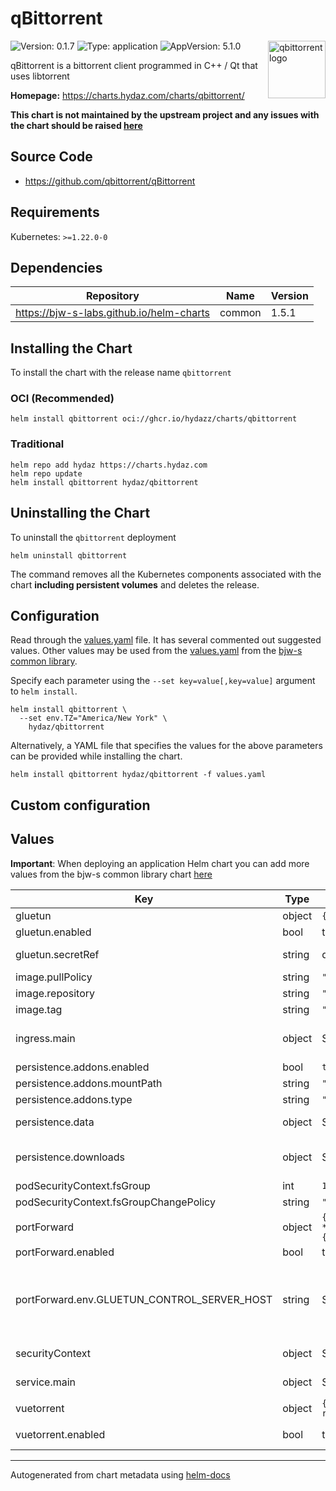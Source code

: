 # qBittorrent

<img src="https://avatars.githubusercontent.com/u/2131270" align="right" width="92" alt="qbittorrent logo">

![Version: 0.1.7](https://img.shields.io/badge/Version-0.1.7-informational?style=flat)
![Type: application](https://img.shields.io/badge/Type-application-informational?style=flat)
![AppVersion: 5.1.0](https://img.shields.io/badge/AppVersion-5.1.0-informational?style=flat)

qBittorrent is a bittorrent client programmed in C++ / Qt that uses libtorrent

**Homepage:** <https://charts.hydaz.com/charts/qbittorrent/>

**This chart is not maintained by the upstream project and any issues with the chart should be raised
[here](https://github.com/hydazz/charts/issues/new?assignees=hydazz&labels=bug&template=bug_report.yaml&name=qbittorrent&version=0.1.7)**

## Source Code

* <https://github.com/qbittorrent/qBittorrent>

## Requirements

Kubernetes: `>=1.22.0-0`

## Dependencies

| Repository | Name | Version |
|------------|------|---------|
| <https://bjw-s-labs.github.io/helm-charts> | common | 1.5.1 |

## Installing the Chart

To install the chart with the release name `qbittorrent`

### OCI (Recommended)

```console
helm install qbittorrent oci://ghcr.io/hydazz/charts/qbittorrent
```

### Traditional

```console
helm repo add hydaz https://charts.hydaz.com
helm repo update
helm install qbittorrent hydaz/qbittorrent
```

## Uninstalling the Chart

To uninstall the `qbittorrent` deployment

```console
helm uninstall qbittorrent
```

The command removes all the Kubernetes components associated with the chart **including persistent volumes** and deletes the release.

## Configuration

Read through the [values.yaml](./values.yaml) file. It has several commented out suggested values.
Other values may be used from the [values.yaml](https://github.com/bjw-s-labs/helm-charts/tree/a081de5/charts/library/common/values.yaml) from the [bjw-s common library](https://github.com/bjw-s-labs/helm-charts/tree/a081de5/charts/library/common).

Specify each parameter using the `--set key=value[,key=value]` argument to `helm install`.

```console
helm install qbittorrent \
  --set env.TZ="America/New York" \
    hydaz/qbittorrent
```

Alternatively, a YAML file that specifies the values for the above parameters can be provided while installing the chart.

```console
helm install qbittorrent hydaz/qbittorrent -f values.yaml
```

## Custom configuration

## Values

**Important**: When deploying an application Helm chart you can add more values from the bjw-s common library chart [here](https://github.com/bjw-s-labs/helm-charts/tree/a081de5/charts/library/common)

| Key | Type | Default | Description |
|-----|------|---------|-------------|
| gluetun | object | `{"enabled":false,"env":null,"image":{"repository":"ghcr.io/qdm12/gluetun","tag":"v3.40.0"},"secretRef":"qbittorrent-vpn-secret"}` | Gluetun VPN container settings |
| gluetun.enabled | bool | true | Enable Gluetun sidecar |
| gluetun.secretRef | string | qbittorrent-vpn-secret | Secret containing Wireguard or OpenVPN Environment Variables |
| image.pullPolicy | string | `"IfNotPresent"` | Image pull policy |
| image.repository | string | `"ghcr.io/home-operations/qbittorrent"` | Image repository |
| image.tag | string | `"5.1.0"` | Image tag |
| ingress.main | object | See [values.yaml](./values.yaml) | Enable and configure ingress settings for the chart under this key. |
| persistence.addons.enabled | bool | `true` |  |
| persistence.addons.mountPath | string | `"/addons"` |  |
| persistence.addons.type | string | `"emptyDir"` |  |
| persistence.data | object | See [values.yaml](./values.yaml) | Configure data volume settings for the chart under this key. |
| persistence.downloads | object | See [values.yaml](./values.yaml) | Configure downloads volume settings for the chart under this key. |
| podSecurityContext.fsGroup | int | `1001` |  |
| podSecurityContext.fsGroupChangePolicy | string | `"OnRootMismatch"` |  |
| portForward | object | `{"enabled":false,"env":{"CRON_ENABLED":true,"CRON_SCHEDULE":"*/5 * * * *","GLUETUN_CONTROL_SERVER_HOST":"localhost","GLUETUN_CONTROL_SERVER_PORT":8000,"LOG_TIMESTAMP":false,"QBITTORRENT_HOST":"localhost","QBITTORRENT_WEBUI_PORT":8080},"image":{"repository":"ghcr.io/bjw-s-labs/gluetun-qb-port-sync","tag":"0.0.4"}}` | Port forwarding sync settings |
| portForward.enabled | bool | true | Enable port-forward sidecar |
| portForward.env.GLUETUN_CONTROL_SERVER_HOST | string | See [values.yaml](./values.yaml) | Configure Port forwarding settings under this key.    [ref]](https://github.com/bjw-s-labs/container-images/blob/main/apps/gluetun-qb-port-sync/script.sh) |
| securityContext | object | See [values.yaml](./values.yaml) | Security Context for the qBittorrent container |
| service.main | object | See [values.yaml](./values.yaml) | Configures service settings for the chart. |
| vuetorrent | object | `{"enabled":true,"image":{"repository":"registry.k8s.io/git-sync/git-sync","tag":"v4.4.1"},"link":"vuetorrent","period":"6h","ref":"latest-release","repo":"https://github.com/VueTorrent/VueTorrent.git","root":"/addons"}` | VueTorrent Git sync settings |
| vuetorrent.enabled | bool | true | Enable VueTorrent sidecar (install theme) |

---
Autogenerated from chart metadata using [helm-docs](https://github.com/norwoodj/helm-docs)
